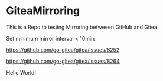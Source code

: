 # GiteaMirroring

This is a Repo to testing Mirroring betweeen GitHub and Gitea

Set minimum mirror interval < 10min:

https://github.com/go-gitea/gitea/issues/8252

https://github.com/go-gitea/gitea/issues/8264

Hello World!
